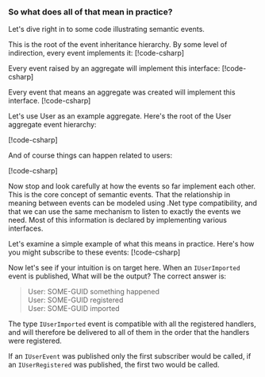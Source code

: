 ﻿### So what does all of that mean in practice?
Let's dive right in to some code illustrating semantic events.

This is the root of the event inheritance hierarchy. By some level of indirection, every event implements it:
[!code-csharp[](introduction.cs#IEvent)]

Every event raised by an aggregate will implement this interface:
[!code-csharp[](introduction.cs#IAggregateEvent)]

Every event that means an aggregate was created will implement this interface.
[!code-csharp[](introduction.cs#IAggregateCreatedEvent)]

Let's use User as an example aggregate. Here's the root of the User aggregate event hierarchy: 

[!code-csharp[](introduction.cs#IUserEvent)]

And of course things can happen related to users: 

[!code-csharp[](introduction.cs#UserEvents1)]

Now stop and look carefully at how the events so far implement each other. This is the core concept of semantic events. That the relationship in meaning between events can be modeled using .Net type compatibility, and that we can use the same mechanism to listen to exactly the events we need. Most of this information is declared by implementing various interfaces.

Let's examine a simple example of what this means in practice. Here's how you might subscribe to these events:
[!code-csharp[](introduction.cs#UserEventRegistration)]

Now let's see if your intuition is on target here. When an `IUserImported` event is published, What will be the output?
The correct answer is: 

>User: SOME-GUID something happened  
>User: SOME-GUID registered  
>User: SOME-GUID imported

The type `IUserImported` event is compatible with all the registered handlers, and will therefore be delivered to all of them in the order that the handlers were registered.

If an `IUserEvent` was published only the first subscriber would be called, if an `IUserRegistered` was published, the first two would be called.